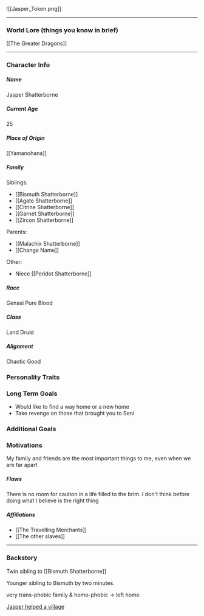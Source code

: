 ![[Jasper_Token.png]]

---
### World Lore (things you know in brief)
[[The Greater Dragons]]

---
### Character Info

##### Name 
Jasper Shatterborne

##### Current Age
25

##### Place of Origin
[[Yamanohana]]

##### Family

Siblings: 
- [[Bismuth Shatterborne]]
- [[Agate Shatterborne]]
- [[Citrine Shatterborne]]
- [[Garnet Shatterborne]]
- [[Zircon Shatterborne]]

Parents:
- [[Malachix Shatterborne]]
- [[Change Name]]

Other: 
- Niece [[Peridot Shatterborne]]

##### Race
Genasi Pure Blood

##### Class
Land Druid

##### Alignment
Chaotic Good

### Personality Traits


### Long Term Goals
- Would like to find a way home or a new home
- Take revenge on those that brought you to Seni

### Additional Goals


### Motivations
My family and friends are the most important things to me, even when we are far apart

##### Flaws
There is no room for caution in a life filled to the brim. I don't think before doing what I believe is the right thing

##### Affiliations
- [[The Travelling Merchants]]
- [[The other slaves]]

---
### Backstory
Twin sibling to [[Bismuth Shatterborne]]

Younger sibling to Bismuth by two minutes.

very trans-phobic family & homo-phobic -> left home

[Jasper helped a village](That%20Time%20Jasper%20Helped%20a%20Village)
